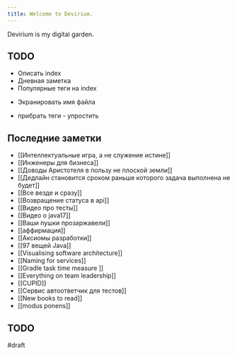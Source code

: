 ```yaml
---
title: Welcome to Devirium.
---
```


Devirium is my digital garden.

## TODO

- Описать index
- Дневная заметка
- Популярные теги на index
+ Экранировать имя файла
- прибрать теги - упростить

## Последние заметки
- [[Интеллектуальные игра, а не служение истине]]
- [[Инженеры для бизнеса]]
- [[Доводы Аристотеля в пользу не плоской земли]]
- [[Дедлайн становится сроком раньше которого задача выполнена не будет]]
- [[Все везде и сразу]]
- [[Возвращение статуса в api]]
- [[Видео про тесты]]
- [[Видео о java17]]
- [[Ваши пушки прозаржавели]]
- [[аффирмация]]
- [[Аксиомы разработки]]
- [[97 вещей Java]]
- [[Visualising software architecture]]
- [[Naming for services]]
- [[Gradle task time measure ]]
- [[Everything on team leadership]]
- [[CUPID]]
- [[Сервис автоответчик для тестов]]
- [[New books to read]]
- [[modus ponens]]

## TODO

#draft
